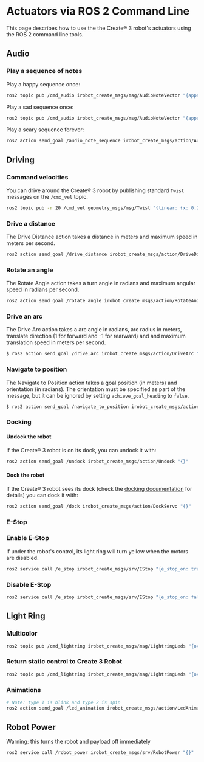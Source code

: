 # Actuators via ROS 2 Command Line

This page describes how to use the the Create® 3 robot's actuators using the ROS 2 command line tools.

## Audio

### Play a sequence of notes

Play a happy sequence once:
```sh
ros2 topic pub /cmd_audio irobot_create_msgs/msg/AudioNoteVector "{append: false, notes: [{frequency: 392, max_runtime: {sec: 0,nanosec: 177500000}}, {frequency: 523, max_runtime: {sec: 0,nanosec: 355000000}}, {frequency: 587, max_runtime: {sec: 0,nanosec: 177500000}}, {frequency: 784, max_runtime: {sec: 0,nanosec: 533000000}}]}" -1
```

Play a sad sequence once:
```sh
ros2 topic pub /cmd_audio irobot_create_msgs/msg/AudioNoteVector "{append: false, notes: [{frequency: 369, max_runtime: {sec: 0,nanosec: 355000000}}, {frequency: 300, max_runtime: {sec: 0,nanosec: 533000000}}]}" -1
```

Play a scary sequence forever:
```sh
ros2 action send_goal /audio_note_sequence irobot_create_msgs/action/AudioNoteSequence "{iterations: -1, note_sequence: {append: false, notes: [{frequency: 82, max_runtime: {sec: 1,nanosec: 0}}, {frequency: 87, max_runtime: {sec: 1,nanosec: 0}}]}}"
```

## Driving

### Command velocities

You can drive around the Create® 3 robot by publishing standard `Twist` messages on the `/cmd_vel` topic.

```sh
ros2 topic pub -r 20 /cmd_vel geometry_msgs/msg/Twist "{linear: {x: 0.2, y: 0.0, z: 0.0}, angular: {x: 0.0, y: 0.0, z: 0.0}}"
```

### Drive a distance
The Drive Distance action takes a distance in meters and maximum speed in meters per second.
```sh
ros2 action send_goal /drive_distance irobot_create_msgs/action/DriveDistance "{distance: 0.5,max_translation_speed: 0.15}"
```

### Rotate an angle
The Rotate Angle action takes a turn angle in radians and maximum angular speed in radians per second.
```sh
ros2 action send_goal /rotate_angle irobot_create_msgs/action/RotateAngle "{angle: 1.57,max_rotation_speed: 0.5}"
```

### Drive an arc
The Drive Arc action takes a arc angle in radians, arc radius in meters, translate direction (1 for forward and -1 for rearward) and and maximum translation speed in meters per second.
```sh
$ ros2 action send_goal /drive_arc irobot_create_msgs/action/DriveArc "{angle: 1.57,radius: 0.3,translate_direction: 1,max_translation_speed: 0.3}"
```

### Navigate to position
The Navigate to Position action takes a goal position (in meters) and orientation (in radians). The orientation must be specified as part of the message, but it can be ignored by setting `achieve_goal_heading` to `false`.
```sh
$ ros2 action send_goal /navigate_to_position irobot_create_msgs/action/NavigateToPosition "{achieve_goal_heading: true,goal_pose:{pose:{position:{x: 1,y: 0.2,z: 0.0}, orientation:{x: 0.0,y: 0.0, z: 0.0, w: 1.0}}}}"
```

### Docking

#### Undock the robot

If the Create® 3 robot is on its dock, you can undock it with:

```sh
ros2 action send_goal /undock irobot_create_msgs/action/Undock "{}"
```

#### Dock the robot

If the Create® 3 robot sees its dock (check the [docking documentation](../api/docking.md) for details) you can dock it with:

```sh
ros2 action send_goal /dock irobot_create_msgs/action/DockServo "{}"
```

### E-Stop

### Enable E-Stop
If under the robot's control, its light ring will turn yellow when the motors are disabled.
```sh
ros2 service call /e_stop irobot_create_msgs/srv/EStop "{e_stop_on: true}"
```

### Disable E-Stop
```sh
ros2 service call /e_stop irobot_create_msgs/srv/EStop "{e_stop_on: false}"
```

## Light Ring

### Multicolor
```sh
ros2 topic pub /cmd_lightring irobot_create_msgs/msg/LightringLeds "{override_system: true, leds: [{red: 255, green: 0, blue: 0}, {red: 0, green: 255, blue: 0}, {red: 0, green: 0, blue: 255}, {red: 255, green: 255, blue: 0}, {red: 255, green: 0, blue: 255}, {red: 0, green: 255, blue: 255}]}" -1
```

### Return static control to Create 3 Robot
```sh
ros2 topic pub /cmd_lightring irobot_create_msgs/msg/LightringLeds "{override_system: false, leds: [{red: 255, green: 0, blue: 0}, {red: 0, green: 255, blue: 0}, {red: 0, green: 0, blue: 255}, {red: 255, green: 255, blue: 0}, {red: 255, green: 0, blue: 255}, {red: 0, green: 255, blue: 255}]}" -1
```

### Animations
```sh
# Note: type 1 is blink and type 2 is spin
ros2 action send_goal /led_animation irobot_create_msgs/action/LedAnimation "{animation_type: 2,max_runtime:{sec: 10,nanosec: 0},lightring:{override_system: true, leds: [{red: 255, green: 0, blue: 0}, {red: 0, green: 255, blue: 0}, {red: 0, green: 0, blue: 255}, {red: 255, green: 255, blue: 0}, {red: 255, green: 0, blue: 255}, {red: 0, green: 255, blue: 255}]}}"
```

## Robot Power
Warning: this turns the robot and payload off immediately
```sh
ros2 service call /robot_power irobot_create_msgs/srv/RobotPower "{}"
```
